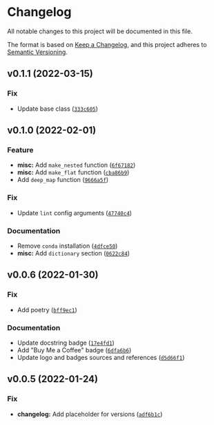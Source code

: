 # Changelog

All notable changes to this project will be documented in this file.

The format is based on [Keep a Changelog](https://keepachangelog.com/en/1.0.0/), and this project
adheres to [Semantic Versioning](https://semver.org/spec/v2.0.0.html).

<!--next-version-placeholder-->

## v0.1.1 (2022-03-15)
### Fix
* Update base class ([`333c605`](https://github.com/volodymyrPivoshenko/configflow/commit/333c605a6329825a5f6c7da96d63e73eae7df61a))

## v0.1.0 (2022-02-01)

### Feature

* **misc:** Add `make_nested`
  function ([`6f67182`](https://github.com/volodymyrPivoshenko/configflow/commit/6f67182a145c9b1b4d37694c8e0dd126ee1de9bb))
* **misc:** Add `make_flat`
  function ([`cba86b9`](https://github.com/volodymyrPivoshenko/configflow/commit/cba86b9603623ef6fe8f9dddb38f0b23de47b5f1))
* Add `deep_map`
  function ([`9666a5f`](https://github.com/volodymyrPivoshenko/configflow/commit/9666a5f0c7ec3acd77930788a22018cad0e43357))

### Fix

* Update `lint` config
  arguments ([`47740c4`](https://github.com/volodymyrPivoshenko/configflow/commit/47740c4cde892b01f788a59fc7a09f6fe05aec75))

### Documentation

* Remove `conda`
  installation ([`4dfce50`](https://github.com/volodymyrPivoshenko/configflow/commit/4dfce507ecb220ff122af94590eb845aeee08542))
* **misc:** Add `dictionary`
  section ([`0622c84`](https://github.com/volodymyrPivoshenko/configflow/commit/0622c842d4c42e69669f03d4db1dbe1b4912710d))

## v0.0.6 (2022-01-30)

### Fix

* Add
  poetry ([`bff9ec1`](https://github.com/volodymyrPivoshenko/configflow/commit/bff9ec1ccb2c7dd004aaf2e711342c8e0437eef8))

### Documentation

* Update docstring
  badge ([`17e4fd1`](https://github.com/volodymyrPivoshenko/configflow/commit/17e4fd1cd2de7776ae0594a89071a76f87b83645))
* Add "Buy Me a Coffee"
  badge ([`6dfa6b6`](https://github.com/volodymyrPivoshenko/configflow/commit/6dfa6b6d2b47b2c1ac1a17d02385e4193993731b))
* Update logo and badges sources and
  references ([`d5d66f1`](https://github.com/volodymyrPivoshenko/configflow/commit/d5d66f187bda7ac3cbc82a7bb931b9c46b5b6dda))

## v0.0.5 (2022-01-24)

### Fix

- **changelog:** Add placeholder for
  versions ([`adf6b1c`](https://github.com/volodymyrPivoshenko/configflow/commit/adf6b1ce1d989465127b38dc240ea9e5bf7b824f))
